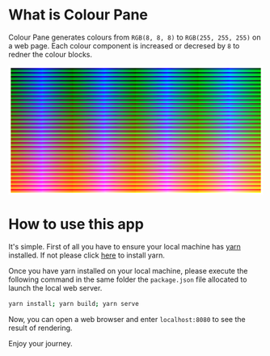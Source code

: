 # What is Colour Pane

Colour Pane generates colours from `RGB(8, 8, 8)` to `RGB(255, 255, 255)` on a web page. Each colour component is increased or decresed by `8` to redner the colour blocks.

![result.png](imgs/result.png)

# How to use this app
It's simple. First of all you have to ensure your local machine has [yarn](https://yarnpkg.com/getting-started/install) installed. If not please click [here](https://yarnpkg.com/getting-started/install) to install yarn.

Once you have yarn installed on your local machine, please execute the following command in the same folder the `package.json` file allocated to launch the local web server.
```bash
yarn install; yarn build; yarn serve
```

Now, you can open a web browser and enter `localhost:8080` to see the result of rendering. 

Enjoy your journey.